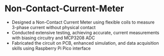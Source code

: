 # Non-Contact-Current-Meter
- Designed a Non-Contact Current Meter using flexible coils to measure 3-phase current without physical contact
- Conducted extensive testing, achieving accurate, current measurements with biasing circuitry and MCP3208 ADC
- Fabricated the circuit on PCB, enhanced simulation, and data acquisition skills using Raspberry Pi Pico interface
